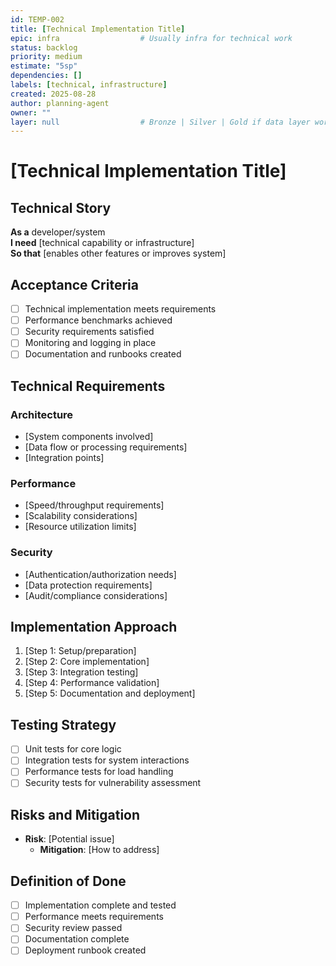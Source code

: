 ```yaml
---
id: TEMP-002
title: [Technical Implementation Title]
epic: infra                  # Usually infra for technical work
status: backlog
priority: medium
estimate: "5sp"
dependencies: []
labels: [technical, infrastructure]
created: 2025-08-28
author: planning-agent
owner: ""
layer: null                  # Bronze | Silver | Gold if data layer work
---
```


# [Technical Implementation Title]

## Technical Story
**As a** developer/system  
**I need** [technical capability or infrastructure]  
**So that** [enables other features or improves system]

## Acceptance Criteria
- [ ] Technical implementation meets requirements
- [ ] Performance benchmarks achieved
- [ ] Security requirements satisfied
- [ ] Monitoring and logging in place
- [ ] Documentation and runbooks created

## Technical Requirements
### Architecture
- [System components involved]
- [Data flow or processing requirements]
- [Integration points]

### Performance
- [Speed/throughput requirements]
- [Scalability considerations]
- [Resource utilization limits]

### Security
- [Authentication/authorization needs]
- [Data protection requirements]
- [Audit/compliance considerations]

## Implementation Approach
1. [Step 1: Setup/preparation]
2. [Step 2: Core implementation]
3. [Step 3: Integration testing]
4. [Step 4: Performance validation]
5. [Step 5: Documentation and deployment]

## Testing Strategy
- [ ] Unit tests for core logic
- [ ] Integration tests for system interactions
- [ ] Performance tests for load handling
- [ ] Security tests for vulnerability assessment

## Risks and Mitigation
- **Risk**: [Potential issue]
  - **Mitigation**: [How to address]

## Definition of Done
- [ ] Implementation complete and tested
- [ ] Performance meets requirements
- [ ] Security review passed
- [ ] Documentation complete
- [ ] Deployment runbook created
